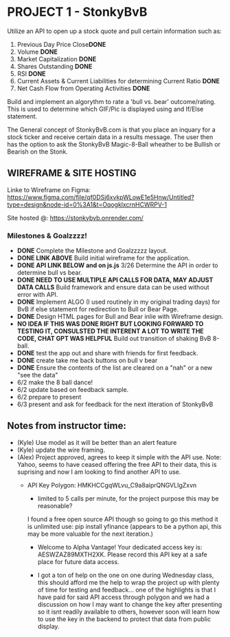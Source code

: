 # PROJECT 1 - StonkyBvB

Utilize an API to open up a stock quote and pull certain information such as:
1. Previous Day Price Close**DONE**
2. Volume **DONE**
3. Market Capitalization **DONE**
4. Shares Outstanding **DONE** 
5. RSI **DONE**
6. Current Assets & Current Liabilities for determining Current Ratio **DONE**
7. Net Cash Flow from Operating Activities **DONE**

Build and implement an algorythm to rate a 'bull vs. bear' outcome/rating. This is used to determine which GIF/Pic is displayed using and If/Else statement. 

The General concept of StonkyBvB.com is that you place an inquary for a stock ticker and receive certain data in a results message. The user then has the option to ask the StonkyBvB Magic-8-Ball wheather to be Bullish or Bearish on the Stonk.

## WIREFRAME & SITE HOSTING

Linke to Wireframe on Figma:
https://www.figma.com/file/qf0DSj6xvkpWLowE1e5Hnw/Untitled?type=design&node-id=0%3A1&t=OqogklxcrnHCWRPV-1


Site hosted @:
https://stonkybvb.onrender.com/




### Milestones & Goalzzzz!

- **DONE** Complete the Milestone and Goalzzzzz layout.
- **DONE LINK ABOVE** Build initial wireframe for the application.
- **DONE API LINK BELOW and on js.js** 3/26 Determine the API in order to determine bull vs bear.
- **DONE NEED TO USE MULTIPLE API CALLS FOR DATA, MAY ADJUST DATA CALLS**  Build framework and ensure data can be used without error with API.
- **DONE** Implement ALGO (I used routinely in my original trading days) for BvB if else statement for redirection to Bull or Bear Page.
- **DONE** Design HTML pages for Bull and Bear inlie with Wireframe design.
- **NO IDEA IF THIS WAS DONE RIGHT BUT LOOKING FORWARD TO TESTING IT, CONSULSTED THE INTERENT A LOT TO WRITE THE CODE, CHAT GPT WAS HELPFUL** Build out transition of shaking BvB 8-ball.
- **DONE** test the app out and share with friends for first feedback.
- **DONE** create take me back buttons on bull v bear
- **DONE** Ensure the contents of the list are cleared on a "nah" or a new "see the data"
- 6/2 make the 8 ball dance!
- 6/2 update based on feedback sample. 
- 6/2 prepare to present
- 6/3 present and ask for feedback for the next itteration of StonkyBvB




## Notes from instructor time:
- (Kyle) Use model as it will be better than an alert feature
- (Kyle) update the wire framing.
- (Alex) Project approved, agrees to keep it simple with the API use.
    Note: Yahoo, seems to  have ceased offering the free API to their data, this is suprising and now I am looking to find another API to use. 
     - API Key Polygon: HMKHCCgqWLvu_C9a8aiprQNGVLIgZxvn
        - limited to 5 calls per minute, for the project purpose this may be reasonable?

        I found a free open source API though so going to go this method it is unlimited use:
        pip install yfinance (appears to be a python api, this may be more valuable for the next iteration.)

        - Welcome to Alpha Vantage! Your dedicated access key is: AESWZAZ89MXTH2XK. Please record this API key at a safe place for future data access.

        - I got a ton of help on the one on one during Wednesday class, this should afford me the help to wrap the project up with plenty of time for testing and feedback... one of the highlights is that I have paid for said API access through polygon and we had a discussion on how I may want to change the key after presenting so it isnt readily available to others, however soon will learn how to use the key in the backend to protect that data from public display.